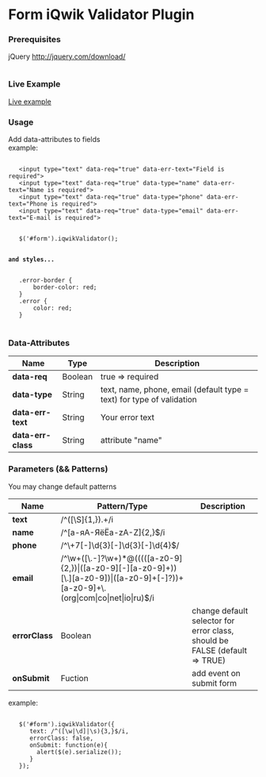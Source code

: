 <h1>Form iQwik Validator Plugin</h1>

<h3>Prerequisites</h3>
<p>jQuery <a href="http://jquery.com/download/" rel="nofollow" target="_blank">http://jquery.com/download/</a></p>
<pre><code><script type="text/javascript" src="./js/iqwik-validator.min.js"></script></code></pre>

<h3>Live Example</h3>
<p><a href="https://iqwik.github.io/iqwik-validator/" rel="nofollow" target="_blank">Live example</a></p>

<h3>Usage</h3>
<p>Add data-attributes to fields<br/>example:</p>
<pre>
<code>
   &lt;input type="text" data-req="true" data-err-text="Field is required"&gt;   
   &lt;input type="text" data-req="true" data-type="name" data-err-text="Name is required"&gt;   
   &lt;input type="text" data-req="true" data-type="phone" data-err-text="Phone is required"&gt;   
   &lt;input type="text" data-req="true" data-type="email" data-err-text="E-mail is required"&gt;
<br/>
   $('#form').iqwikValidator();
<br/>
<b>and styles...</b>
<br/>
   .error-border {
       border-color: red;
   }
   .error {
       color: red;
   }
</code>
</pre>

<h3>Data-Attributes</h3>
<table>
  <thead>
    <tr>
      <th>Name</th>
      <th>Type</th>
      <th>Description</th>
    </tr>
  </thead>
  <tbody>
    <tr>
      <td><strong>data-req</strong></td>
      <td>Boolean</td>
      <td>true => required</td>
    </tr>
    <tr>
      <td><strong>data-type</strong></td>
      <td>String</td>
      <td>text, name, phone, email (default type = text) for type of validation</td>
    </tr>
    <tr>
      <td><strong>data-err-text</strong></td>
      <td>String</td>
      <td>Your error text</td>
    </tr>
    <tr>
      <td><strong>data-err-class</strong></td>
      <td>String</td>
      <td>attribute "name"</td>
    </tr>
  </tbody>
</table>

<h3>Parameters (&& Patterns)</h3>
<p>You may change default patterns</p>
<table>
  <thead>
    <tr>
      <th>Name</th>
      <th>Pattern/Type</th>
      <th>Description</th>
    </tr>
  </thead>
  <tbody>
    <tr>
      <td><strong>text</strong></td>
      <td>/^([\S]{1,}).+/i</td>
      <td></td>
    </tr>
    <tr>
      <td><strong>name</strong></td>
      <td>/^[а-яА-ЯёЁa-zA-Z]{2,}$/i</td>
      <td></td>
    </tr>      
    <tr>
      <td><strong>phone</strong></td>
      <td>/^\+7[-]\d{3}[-]\d{3}[-]\d{4}$/</td>
      <td></td>
    </tr>
    <tr>
      <td><strong>email</strong></td>
      <td>/^\w+([\.-]?\w+)*@(((([a-z0-9]{2,})|([a-z0-9][-][a-z0-9]+))[\.][a-z0-9])|([a-z0-9]+[-]?))+[a-z0-9]+\.(org|com|co|net|io|ru)$/i</td>
      <td></td>
    </tr>
     <tr>
      <td><strong>errorClass</strong></td>
      <td>Boolean</td>
      <td>change default selector for error class, should be FALSE (default => TRUE)</td>
     </tr>
     <tr>
      <td><strong>onSubmit</strong></td>
      <td>Fuction</td>
      <td>add event on submit form</td>
    </tr>
  </tbody>
</table>
<p>example:</p>
<pre><code>
   $('#form').iqwikValidator({
      text: /^([\w|\d]|\s){3,}$/i, 
      errorClass: false,
      onSubmit: function(e){
        alert($(e).serialize());
      }
   });
            </code></pre>
